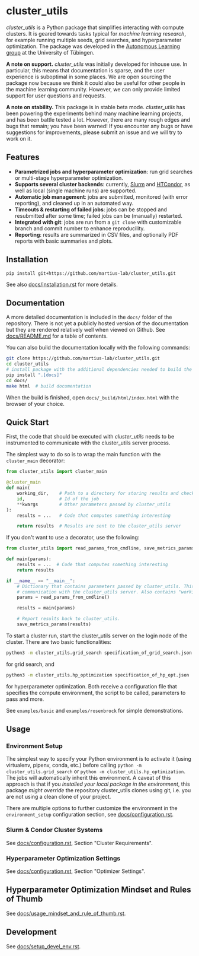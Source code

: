 # cluster_utils

*cluster_utils* is a Python package that simplifies interacting with compute clusters. 
It is geared towards tasks typical for *machine learning research*, for example running multiple seeds, grid searches, and hyperparameter optimization.
The package was developed in the [Autonomous Learning group](https://al.is.mpg.de/) at the University of Tübingen.

**A note on support.**
*cluster_utils* was initially developed for inhouse use.
In particular, this means that documentation is sparse, and the user experience is suboptimal in some places.
We are open sourcing the package now because we think it could also be useful for other people in the machine learning community.
However, we can only provide limited support for user questions and requests.

**A note on stability.**
This package is in stable beta mode.
*cluster_utils* has been powering the experiments behind many machine learning projects, and has been battle tested a lot.
However, there are many rough edges and bugs that remain; you have been warned!
If you encounter any bugs or have suggestions for improvements, please submit an issue and we will try to work on it.

## Features

- **Parametrized jobs and hyperparameter optimization**: run grid searches or multi-stage hyperparameter optimization.
- **Supports several cluster backends**: currently, [Slurm](https://slurm.schedmd.com/) and [HTCondor](https://htcondor.org/), as well as local (single machine runs) are supported. 
- **Automatic job management**: jobs are submitted, monitored (with error reporting), and cleaned up in an automated way.
- **Timeouts & restarting of failed jobs**: jobs can be stopped and resubmitted after some time; failed jobs can be (manually) restarted.
- **Integrated with git**: jobs are run from a `git clone` with customizable branch and commit number to enhance reproducility.
- **Reporting**: results are summarized in CSV files, and optionally PDF reports with basic summaries and plots.

## Installation

```
pip install git+https://github.com/martius-lab/cluster_utils.git
```

See also [docs/installation.rst](docs/installation.rst) for more details.

## Documentation

A more detailed documentation is included in the `docs/` folder of the repository.
There is not yet a publicly hosted version of the documentation but they are rendered relatively well when viewed on Github.
See [docs/README.md](docs/README.md) for a table of contents.

You can also build the documentation locally with the following commands:

```bash
git clone https://github.com/martius-lab/cluster_utils.git
cd cluster_utils
# install package with the additional dependencies needed to build the documentation
pip install ".[docs]"
cd docs/
make html  # build documentation
```
When the build is finished, open ``docs/_build/html/index.html`` with the browser of your choice.

## Quick Start

First, the code that should be executed with *cluster_utils* needs to be instrumented to communicate with the cluster_utils server process.

The simplest way to do so is to wrap the main function with the `cluster_main` decorator:

```python
from cluster_utils import cluster_main

@cluster_main
def main(
    working_dir,    # Path to a directory for storing results and checkpoints
    id,             # Id of the job
    **kwargs        # Other parameters passed by cluster_utils
):
    results = ...   # Code that computes something interesting

    return results  # Results are sent to the cluster_utils server
```

If you don't want to use a decorator, use the following:

```python
from cluster_utils import read_params_from_cmdline, save_metrics_params

def main(params):
    results = ...  # Code that computes something interesting
    return results

if __name__ == "__main__":
    # Dictionary that contains parameters passed by cluster_utils. This call also establishes 
    # communication with the cluster_utils server. Also contains "working_dir" and "id", as above.
    params = read_params_from_cmdline()

    results = main(params)

    # Report results back to cluster_utils.
    save_metrics_params(results)
```

To start a cluster run, start the cluster_utils server on the login node of the cluster.
There are two basic functionalities:

```bash
python3 -m cluster_utils.grid_search specification_of_grid_search.json
```

for grid search, and

```bash
python3 -m cluster_utils.hp_optimization specification_of_hp_opt.json
```

for hyperparameter optimization. 
Both receive a configuration file that specifies the compute environment, the script to be called, 
parameters to pass and more.

See `examples/basic` and `examples/rosenbrock` for simple demonstrations.

## Usage

### Environment Setup

The simplest way to specify your Python environment is to activate it (using virtualenv, pipenv, conda, etc.) before calling `python -m cluster_utils.grid_search` or `python -m cluster_utils.hp_optimization`.
The jobs will automatically inherit this environment.
A caveat of this approach is that if you *installed your local package in the environment*, this package *might override* the repository cluster_utils clones using git, i.e. you are not using a clean clone of your project.

There are multiple options to further customize the environment in the `environment_setup` configuration section, see [docs/configuration.rst](docs/configuration.rst).

### Slurm & Condor Cluster Systems

See [docs/configuration.rst](docs/configuration.rst), Section "Cluster Requirements".

### Hyperparameter Optimization Settings

See [docs/configuration.rst](docs/configuration.rst), Section "Optimizer Settings".

## Hyperparameter Optimization Mindset and Rules of Thumb

See [docs/usage_mindset_and_rule_of_thumb.rst](docs/usage_mindset_and_rule_of_thumb.rst).

## Development

See [docs/setup_devel_env.rst](docs/setup_devel_env.rst).

